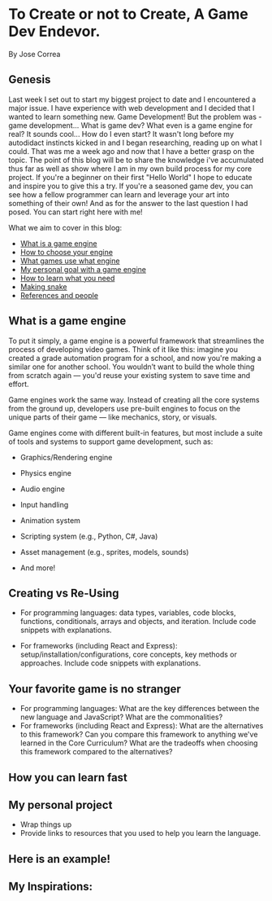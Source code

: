 # To Create or not to Create, A Game Dev Endevor. 

By Jose Correa


## Genesis
Last week I set out to start my biggest project to date and I encountered a major issue. I have experience with web development and I decided that I wanted to learn something new. Game Development! But the problem was - game development... What is game dev? What even is a game engine for real? It sounds cool... How do I even start? It wasn't long before my autodidact instincts kicked in and I began researching, reading up on what I could. That was me a week ago and now that I have a better grasp on the topic. The point of this blog will be to share the knowledge i've accumulated thus far as well as show where I am in my own build process for my core project. If you're a beginner on their first "Hello World" I hope to educate and inspire you to give this a try. If you're a seasoned game dev, you can see how a fellow programmer can learn and leverage your art into something of their own! And as for the answer to the last question I had posed. You can start right here with me!  

What we aim to cover in this blog:
* [What is a game engine](#What-is-a-game-engine)
* [How to choose your engine](#Creating-vs-Re-Using)
* [What games use what engine](#Your-favorite-game-is-no-stranger)
* [My personal goal with a game engine](#My-personal-project)
* [How to learn what you need](#How-you-can-learn-fast)
* [Making snake](#Here-is-an-example)
* [References and people](My-Inspirations)


## What is a game engine
To put it simply, a game engine is a powerful framework that streamlines the process of developing video games. Think of it like this: imagine you created a grade automation program for a school, and now you're making a similar one for another school. You wouldn’t want to build the whole thing from scratch again — you'd reuse your existing system to save time and effort.

Game engines work the same way. Instead of creating all the core systems from the ground up, developers use pre-built engines to focus on the unique parts of their game — like mechanics, story, or visuals.

Game engines come with different built-in features, but most include a suite of tools and systems to support game development, such as:

* Graphics/Rendering engine

* Physics engine

* Audio engine

* Input handling

* Animation system

* Scripting system (e.g., Python, C#, Java)

* Asset management (e.g., sprites, models, sounds)

* And more!

## Creating vs Re-Using

* For programming languages: data types, variables, code blocks, functions, conditionals, arrays and objects, and iteration. Include code snippets with explanations.

* For frameworks (including React and Express): setup/installation/configurations, core concepts, key methods or approaches. Include code snippets with explanations.

## Your favorite game is no stranger

* For programming languages: What are the key differences between the new language and JavaScript? What are the commonalities?
* For frameworks (including React and Express): What are the alternatives to this framework? Can you compare this framework to anything we've learned in the Core Curriculum? What are the tradeoffs when choosing this framework compared to the alternatives?

## How you can learn fast

## My personal project

* Wrap things up
* Provide links to resources that you used to help you learn the language.

## Here is an example!

## My Inspirations:

  
